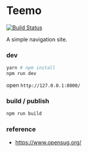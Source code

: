 # Teemo
[![Build Status](https://travis-ci.org/GallenHu/Teemo.svg?branch=master)](https://travis-ci.org/GallenHu/Teemo)

A simple navigation site.

### dev
```sh
yarn # npm install
npm run dev
```
open `http://127.0.0.1:8000/`

### build / publish
```sh
npm run build
```

### reference
- https://www.opensug.org/

